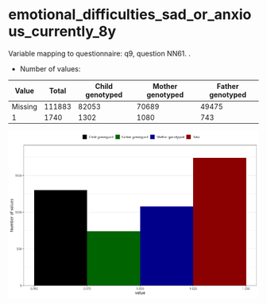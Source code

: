 # emotional_difficulties_sad_or_anxious_currently_8y
Variable mapping to questionnaire: q9, question NN61.
.
- Number of values:

| Value | Total | Child genotyped | Mother genotyped | Father genotyped |
| ----- | ----- | --------------- | ---------------- | ---------------- |
| Missing | 111883 | 82053 | 70689 | 49475 |
| 1 | 1740 | 1302 | 1080 |743 |



![](emotional_difficulties_sad_or_anxious_currently_8y_n.png)



